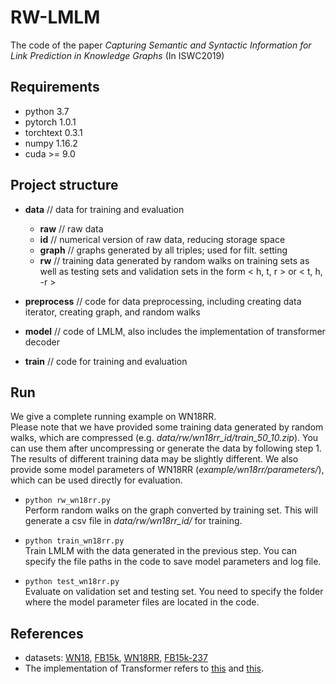 # RW-LMLM
The code of the paper *Capturing Semantic and Syntactic Information for Link Prediction in Knowledge Graphs* (In ISWC2019)
## Requirements
* python 3.7
* pytorch 1.0.1
* torchtext 0.3.1
* numpy 1.16.2
* cuda >= 9.0

## Project structure
* **data** // data for training and evaluation
	* **raw**	// raw data
	* **id**	// numerical version of raw data, reducing storage space
	* **graph** // graphs generated by all triples; used for filt. setting
	* **rw**	// training data generated by random walks on training sets as well as testing sets and validation sets in the form  &lt; h, t, r &gt; or &lt; t, h, -r &gt;

* **preprocess**	// code for data preprocessing, including creating data iterator, creating graph, and random walks

* **model**		// code of LMLM, also includes the implementation of transformer decoder
* **train**		// code for training and evaluation

## Run
We give a complete running example on WN18RR.  
Please note that we have provided some training data generated by random walks, which are compressed (e.g. *data/rw/wn18rr_id/train_50_10.zip*). You can use them after uncompressing or generate the data by following step 1. The results of different training  data may be slightly different. We also provide some model parameters of WN18RR (*example/wn18rr/parameters/*), which can be used directly for evaluation.
* `python rw_wn18rr.py`	  
Perform random walks on the graph converted by training set. This will generate a csv file in *data/rw/wn18rr_id/* for training. 

* `python train_wn18rr.py`  
Train LMLM with the data generated in the previous step. You can specify the file paths in the code to save model parameters and log file. 

* `python test_wn18rr.py`  
Evaluate on validation set and testing set. You need to specify the folder where the model parameter files are located in the code.

## References
* datasets:
[WN18](https://everest.hds.utc.fr/doku.php?id=en:transe), [FB15k](https://everest.hds.utc.fr/doku.php?id=en:transe), [WN18RR](https://github.com/TimDettmers/ConvE), [FB15k-237](https://www.microsoft.com/en-us/download/details.aspx?id=52312)
* The implementation of Transformer refers to [this](http://nlp.seas.harvard.edu/2018/04/03/attention.html) and [this](https://github.com/jadore801120/attention-is-all-you-need-pytorch).
